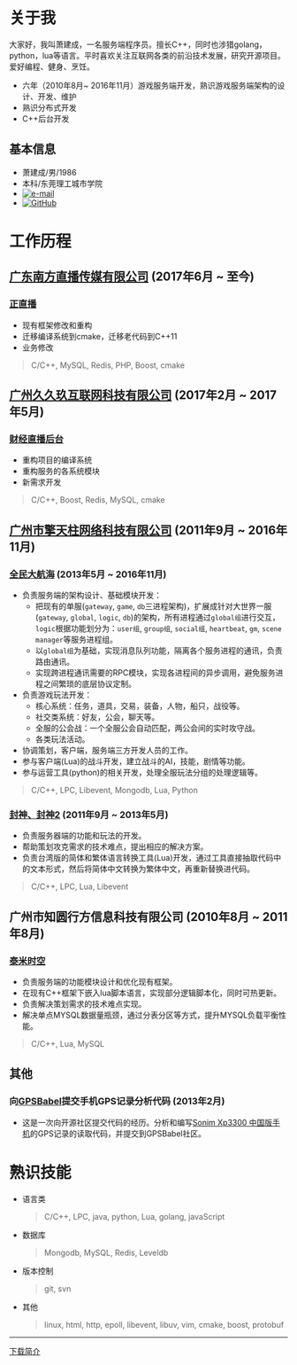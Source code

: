 # 关于我

大家好，我叫萧建成，一名服务端程序员。擅长C++，同时也涉猎golang，python，lua等语言。平时喜欢关注互联网各类的前沿技术发展，研究开源项目。爱好编程、健身、烹饪。
* 六年（2010年8月~ 2016年11月）游戏服务端开发，熟识游戏服务端架构的设计、开发、维护
* 熟识分布式开发
* C++后台开发
 
## 基本信息

* 萧建成/男/1986
* 本科/东莞理工城市学院
* [![e-mail](http://about.xjc.me/icons/e-mail.png)](mailto:job@xjc.me)
* [![GitHub](http://about.xjc.me/icons/GitHub.png)](https://github.com/as-xjc)

# 工作历程

## [广东南方直播传媒有限公司](http://zlive.grtn.cn/) (2017年6月 ~ 至今)

### [正直播](http://zlive.grtn.cn/)

* 现有框架修改和重构
* 迁移编译系统到cmake，迁移老代码到C++11
* 业务修改

> C/C++, MySQL, Redis, PHP, Boost, cmake

## [广州久久玖互联网科技有限公司](http://www.99live.com/) (2017年2月 ~ 2017年5月)

### [财经直播后台](http://www.99live.com/)

* 重构项目的编译系统
* 重构服务的各系统模块
* 新需求开发

> C/C++, Boost, Redis, MySQL, cmake

## [广州市擎天柱网络科技有限公司](http://175game.com/) (2011年9月 ~ 2016年11月)

### [全民大航海](http://qmdhh.qq.com/) (2013年5月 ~ 2016年11月)

* 负责服务端的架构设计、基础模块开发：
  - 把现有的单服(`gateway`, `game`, `db`三进程架构)，扩展成针对大世界一服(`gateway`, `global`, `logic`, `db`)的架构，所有进程通过`global组`进行交互，`logic`根据功能划分为：`user组`, `group组`, `social组`, `heartbeat`, `gm`, `scene manager`等服务进程组。
  - 以`global组`为基础，实现消息队列功能，隔离各个服务进程的通讯，负责路由通讯。
  - 实现跨进程通讯需要的RPC模块，实现各进程间的异步调用，避免服务进程之间繁琐的底层协议定制。
* 负责游戏玩法开发：
  - 核心系统：任务，道具，交易，装备，人物，船只，战役等。
  - 社交类系统：好友，公会，聊天等。
  - 全服的公会战：一个全服公会自动匹配，两公会间的实时攻守战。
  - 各类玩法活动。
* 协调策划，客户端，服务端三方开发人员的工作。
* 参与客户端(Lua)的战斗开发，建立战斗的AI，技能，剧情等功能。
* 参与运营工具(python)的相关开发，处理全服玩法分组的处理逻辑等。

> C/C++, LPC, Libevent, Mongodb, Lua, Python

### [封神、封神2](http://fs2.175game.com/) (2011年9月 ~ 2013年5月)

* 负责服务器端的功能和玩法的开发。
* 帮助策划攻克需求的技术难点，提出相应的解决方案。
* 负责台湾版的简体和繁体语言转换工具(Lua)开发，通过工具直接抽取代码中的文本形式，然后将简体中文转换为繁体中文，再重新替换进代码。

> C/C++, LPC, Lua, Libevent

## 广州市知圆行方信息科技有限公司 (2010年8月 ~ 2011年8月)

### [泰米时空](http://news.4399.com/taimishikong/)

* 负责服务端的功能模块设计和优化现有框架。
* 在现有C++框架下嵌入lua脚本语言，实现部分逻辑脚本化，同时可热更新。
* 负责解决策划需求的技术难点实现。
* 解决单点MYSQL数据量瓶颈，通过分表分区等方式，提升MYSQL负载平衡性能。

> C/C++, Lua, MySQL

## 其他

### 向[GPSBabel](https://www.gpsbabel.org)提交手机GPS记录分析代码 (2013年2月)

* 这是一次向开源社区提交代码的经历。分析和编写[Sonim Xp3300 中国版手机](https://www.gpsbabel.org/htmldoc-1.5.4/fmt_mapbar.html)的GPS记录的读取代码，并提交到GPSBabel社区。

# 熟识技能

* 语言类

  > C/C++, LPC, java, python, Lua, golang, javaScript

* 数据库

  > Mongodb, MySQL, Redis, Leveldb

* 版本控制

  > git, svn

* 其他

  > linux, html, http, epoll, libevent, libuv, vim, cmake, boost, protobuf

---
[下载简介](http://about.xjc.me/index.md)
